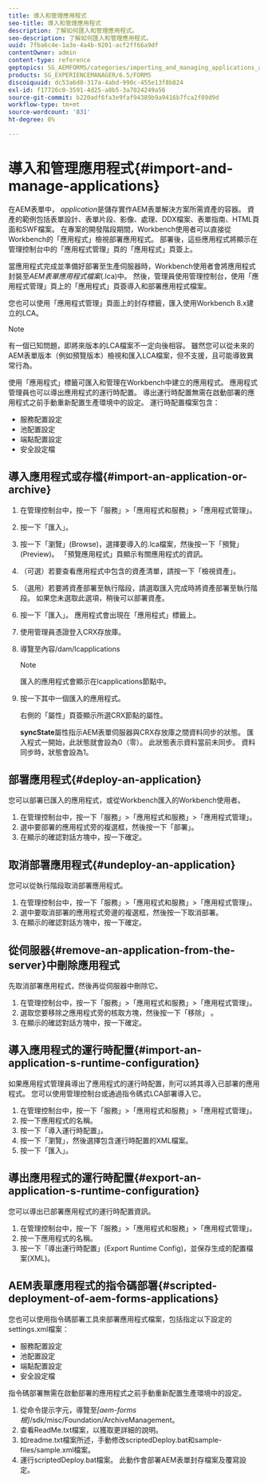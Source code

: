 ```yaml
---
title: 導入和管理應用程式
seo-title: 導入和管理應用程式
description: 了解如何匯入和管理應用程式。
seo-description: 了解如何匯入和管理應用程式。
uuid: 7fba6c4e-1a3e-4a4b-9201-acf2ff66a9df
contentOwner: admin
content-type: reference
geptopics: SG_AEMFORMS/categories/importing_and_managing_applications_and_archives
products: SG_EXPERIENCEMANAGER/6.5/FORMS
discoiquuid: dc53a6d0-317a-4abd-990c-455e13f8b824
exl-id: f17726c0-3591-4d25-a8b5-3a7024249a56
source-git-commit: b220adf6fa3e9faf94389b9a9416b7fca2f89d9d
workflow-type: tm+mt
source-wordcount: '831'
ht-degree: 0%

---
```


# 導入和管理應用程式{#import-and-manage-applications}

在AEM表單中， *application*&#x200B;是儲存實作AEM表單解決方案所需資產的容器。 資產的範例包括表單設計、表單片段、影像、處理、DDX檔案、表單指南、HTML頁面和SWF檔案。 在專案的開發階段期間，Workbench使用者可以直接從Workbench的「應用程式」檢視部署應用程式。 部署後，這些應用程式將顯示在管理控制台中的「應用程式管理」頁的「應用程式」頁簽上。

當應用程式完成並準備好部署至生產伺服器時，Workbench使用者會將應用程式封裝至&#x200B;*AEM表單應用程式檔案*(.lca)中。 然後，管理員使用管理控制台，使用「應用程式管理」頁上的「應用程式」頁簽導入和部署應用程式檔案。

您也可以使用「應用程式管理」頁面上的封存標籤，匯入使用Workbench 8.x建立的LCA。

>[!NOTE]
>
>有一個已知問題，即將來版本的LCA檔案不一定向後相容。 雖然您可以從未來的AEM表單版本（例如預覽版本）檢視和匯入LCA檔案，但不支援，且可能導致異常行為。

使用「應用程式」標籤可匯入和管理在Workbench中建立的應用程式。 應用程式管理員也可以導出應用程式的運行時配置。 導出運行時配置無需在啟動部署的應用程式之前手動重新配置生產環境中的設定。 運行時配置檔案包含：

* 服務配置設定
* 池配置設定
* 端點配置設定
* 安全設定檔

## 導入應用程式或存檔{#import-an-application-or-archive}

1. 在管理控制台中，按一下「服務」>「應用程式和服務」>「應用程式管理」。
1. 按一下「匯入」。
1. 按一下「瀏覽」(Browse)，選擇要導入的.lca檔案，然後按一下「預覽」(Preview)。 「預覽應用程式」頁顯示有關應用程式的資訊。
1. （可選）若要查看應用程式中包含的資產清單，請按一下「檢視資產」。
1. （選用）若要將資產部署至執行階段，請選取匯入完成時將資產部署至執行階段。 如果您未選取此選項，稍後可以部署資產。
1. 按一下「匯入」。 應用程式會出現在「應用程式」標籤上。
1. 使用管理員憑證登入CRX存放庫。
1. 導覽至內容/dam/lcapplications

   >[!NOTE]
   >
   >匯入的應用程式會顯示在lcapplications節點中。

1. 按一下其中一個匯入的應用程式。

   右側的「屬性」頁簽顯示所選CRX節點的屬性。

   **syncState**&#x200B;屬性指示AEM表單伺服器與CRX存放庫之間資料同步的狀態。 匯入程式一開始，此狀態就會設為0（零）。 此狀態表示資料當前未同步。 資料同步時，狀態會設為1。

## 部署應用程式{#deploy-an-application}

您可以部署已匯入的應用程式，或從Workbench匯入的Workbench使用者。

1. 在管理控制台中，按一下「服務」>「應用程式和服務」>「應用程式管理」。
1. 選中要部署的應用程式旁的複選框，然後按一下「部署」。
1. 在顯示的確認對話方塊中，按一下確定。

## 取消部署應用程式{#undeploy-an-application}

您可以從執行階段取消部署應用程式。

1. 在管理控制台中，按一下「服務」>「應用程式和服務」>「應用程式管理」。
1. 選中要取消部署的應用程式旁邊的複選框，然後按一下取消部署。
1. 在顯示的確認對話方塊中，按一下確定。

## 從伺服器{#remove-an-application-from-the-server}中刪除應用程式

先取消部署應用程式，然後再從伺服器中刪除它。

1. 在管理控制台中，按一下「服務」>「應用程式和服務」>「應用程式管理」。
1. 選取您要移除之應用程式旁的核取方塊，然後按一下「移除」 。
1. 在顯示的確認對話方塊中，按一下確定。

## 導入應用程式的運行時配置{#import-an-application-s-runtime-configuration}

如果應用程式管理員導出了應用程式的運行時配置，則可以將其導入已部署的應用程式。 您可以使用管理控制台或通過指令碼式LCA部署導入它。

1. 在管理控制台中，按一下「服務」>「應用程式和服務」>「應用程式管理」。
1. 按一下應用程式的名稱。
1. 按一下「導入運行時配置」。
1. 按一下「瀏覽」，然後選擇包含運行時配置的XML檔案。
1. 按一下「匯入」。

## 導出應用程式的運行時配置{#export-an-application-s-runtime-configuration}

您可以導出已部署應用程式的運行時配置資訊。

1. 在管理控制台中，按一下「服務」>「應用程式和服務」>「應用程式管理」。
1. 按一下應用程式的名稱。
1. 按一下「導出運行時配置」(Export Runtime Config)，並保存生成的配置檔案(XML)。

## AEM表單應用程式的指令碼部署{#scripted-deployment-of-aem-forms-applications}

您也可以使用指令碼部署工具來部署應用程式檔案，包括指定以下設定的settings.xml檔案：

* 服務配置設定
* 池配置設定
* 端點配置設定
* 安全設定檔

指令碼部署無需在啟動部署的應用程式之前手動重新配置生產環境中的設定。

1. 從命令提示字元，導覽至&#x200B;*[aem-forms根]*/sdk/misc/Foundation/ArchiveManagement。
1. 查看ReadMe.txt檔案，以獲取更詳細的說明。
1. 如readme.txt檔案所述，手動修改scriptedDeploy.bat和sample-files/sample.xml檔案。
1. 運行scriptedDeploy.bat檔案。 此動作會部署AEM表單封存檔案及覆寫設定。
